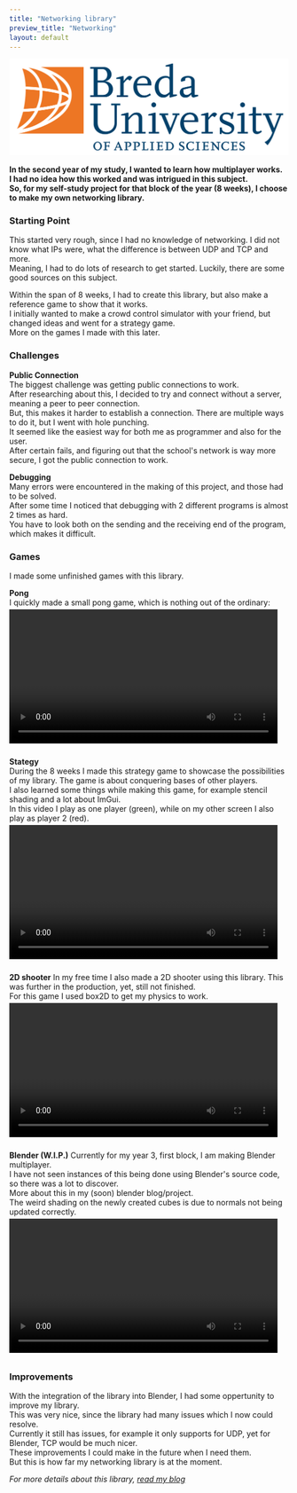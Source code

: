 ```yaml
---
title: "Networking library"
preview_title: "Networking"
layout: default
---
```


<img id="BuasLogo" src="/assets/media/LogoBUas_RGB.png" class="buas-logo" alt="BuasLogo">


**In the second year of my study, I wanted to learn how multiplayer works.** <br>
**I had no idea how this worked and was intrigued in this subject.** <br>
**So, for my self-study project for that block of the year (8 weeks), I choose to make my own networking library.**

### Starting Point
This started very rough, since I had no knowledge of networking. I did not know what IPs were, what the difference is between UDP and TCP and more. <br>
Meaning, I had to do lots of research to get started. Luckily, there are some good sources on this subject. 

Within the span of 8 weeks, I had to create this library, but also make a reference game to show that it works. <br>
I initially wanted to make a crowd control simulator with your friend, but changed ideas and went for a strategy game. <br>
More on the games I made with this later.

### Challenges
**Public Connection** <br>
The biggest challenge was getting public connections to work. <br>
After researching about this, I decided to try and connect without a server, meaning a peer to peer connection. <br>
But, this makes it harder to establish a connection. There are multiple ways to do it, but I went with hole punching. <br>
It seemed like the easiest way for both me as programmer and also for the user. <br>
After certain fails, and figuring out that the school's network is way more secure, I got the public connection to work.

**Debugging** <br>
Many errors were encountered in the making of this project, and those had to be solved. <br>
After some time I noticed that debugging with 2 different programs is almost 2 times as hard. <br>
You have to look both on the sending and the receiving end of the program, which makes it difficult.

### Games
I made some unfinished games with this library.

**Pong** <br>
I quickly made a small pong game, which is nothing out of the ordinary:
<div style="display: flex; justify-content: left; align-items: center; gap: 20px; margin: 0 auto;">
<video width="1000" style="margin: -10px 20px 10px 0;" controls>
<source src="../../assets/media/PongGame.mp4" type="video/mp4">
</video>
</div>

**Stategy** <br>
During the 8 weeks I made this strategy game to showcase the possibilities of my library. 
The game is about conquering bases of other players.  <br>
I also learned some things while making this game, for example stencil shading and a lot about ImGui. <br>
In this video I play as one player (green), while on my other screen I also play as player 2 (red).
<div style="display: flex; justify-content: left; align-items: center; gap: 20px; margin: 0 auto;">
<video width="1000" style="margin: -10px 20px 10px 0;" controls>
<source src="../../assets/media/StategyNetworkGame.mp4" type="video/mp4">
</video>
</div>

**2D shooter**
In my free time I also made a 2D shooter using this library.
This was further in the production, yet, still not finished. <br>
For this game I used box2D to get my physics to work. <br>
<div style="display: flex; justify-content: left; align-items: center; gap: 20px; margin: 0 auto;">
<video width="800" style="margin: -10px 20px 10px 0;" controls>
<source src="../../assets/media/NetworkingDiaDenstra.mp4" type="video/mp4">
</video>
</div>

**Blender (W.I.P.)**
Currently for my year 3, first block, I am making Blender multiplayer. <br>
I have not seen instances of this being done using Blender's source code, so there was a lot to discover.<br>
More about this in my (soon) blender blog/project. <br>
The weird shading on the newly created cubes is due to normals not being updated correctly.
<div style="display: flex; justify-content: left; align-items: center; gap: 20px; margin: 0 auto;">
<video width="800" style="margin: -10px 20px 10px 0;" controls>
<source src="../../assets/media/CreateStandardCube.mp4" type="video/mp4">
</video>
</div>

### Improvements
With the integration of the library into Blender, I had some oppertunity to improve my library. <br>
This was very nice, since the library had many issues which I now could resolve. <br>
Currently it still has issues, for example it only supports for UDP, yet for Blender, TCP would be much nicer. <br>
These improvements I could make in the future when I need them. <br>
But this is how far my networking library is at the moment. 

*For more details about this library, [read my blog](../Blogs/Blog.html)*
